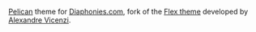 [Pelican](http://blog.getpelican.com/) theme for [Diaphonies.com](http://diaphonies.com), fork of the [Flex theme](https://github.com/alexandrevicenzi/Flex) developed by [Alexandre Vicenzi](https://github.com/alexandrevicenzi).
